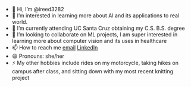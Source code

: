 - 👋 Hi, I’m @ireed3282
- 👀 I’m interested in learning more about AI and its applications to real world.
- 🌱 I’m currently attending UC Santa Cruz obtaining my C.S. B.S. degree
- 💞️ I’m looking to collaborate on ML projects, I am super interested in learning more about computer vision and its uses in healthcare
- 📫 How to reach me [email](mailto::isabellajanereed@gmail.com) [LinkedIn](https://www.linkedin.com/in/isabella-reed-87624924b/)
- 😄 Pronouns: she/her
- ⚡ My other hobbies include rides on my motorcycle, taking hikes on campus after class, and sitting down with my most recent knitting project

<!---
ireed3282/ireed3282 is a ✨ special ✨ repository because its `README.md` (this file) appears on your GitHub profile.
You can click the Preview link to take a look at your changes.
--->
